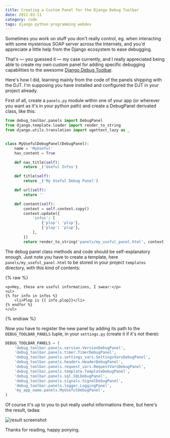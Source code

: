 ```yaml
---
title: Creating a Custom Panel for the Django Debug Toolbar
date: 2011-03-11
category: code
tags: django python programming webdev
---
```


Sometimes you work on stuff you don't really control, eg. when interacting with some mysterious SOAP server across the Internets, and you'd appreciate a little help from the Django ecosystem to ease debugging.

That's — you guessed it — my case currently, and I really appreciated being able to create my own custom panel for adding specific debugging capabilities to the awesome [Django Debug Toolbar](https://github.com/robhudson/django-debug-toolbar).

Here's how I did, learning mainly from the code of the panels shipping with the DJT. I'm supposing you have installed and configured the DJT in your project already.

First of all, create a `panels.py` module within one of your app (or wherever you want as it's in your python path) and create a DebugPanel derivated class, like this:

```python
from debug_toolbar.panels import DebugPanel
from django.template.loader import render_to_string
from django.utils.translation import ugettext_lazy as _


class MyUsefulDebugPanel(DebugPanel):
    name = 'MyUseful'
    has_content = True

    def nav_title(self):
        return _('Useful Infos')

    def title(self):
        return _('My Useful Debug Panel')

    def url(self):
        return ''

    def content(self):
        context = self.context.copy()
        context.update({
            'infos': [
                {'plop': 'plip'},
                {'plop': 'plup'},
            ],
        })
        return render_to_string('panels/my_useful_panel.html', context)
```

The debug panel class methods and code should be self-explanatory enough. Just note you have to create a template, here `panels/my_useful_panel.html` to be stored in your project `templates` directory, with this kind of contents:

{% raw %}
```liquid
<p>Hey, these are useful informations, I swear:</p>
<ul>
{% for info in infos %}
    <li>Plop is {{ info.plop}}</li>
{% endfor %}
</ul>
```
{% endraw %}

Now you have to register the new panel by adding its path to the `DEBUG_TOOLBAR_PANELS` tuple, in your `settings.py` (create it if it's not there):

```python
DEBUG_TOOLBAR_PANELS = (
    'debug_toolbar.panels.version.VersionDebugPanel',
    'debug_toolbar.panels.timer.TimerDebugPanel',
    'debug_toolbar.panels.settings_vars.SettingsVarsDebugPanel',
    'debug_toolbar.panels.headers.HeaderDebugPanel',
    'debug_toolbar.panels.request_vars.RequestVarsDebugPanel',
    'debug_toolbar.panels.template.TemplateDebugPanel',
    'debug_toolbar.panels.sql.SQLDebugPanel',
    'debug_toolbar.panels.signals.SignalDebugPanel',
    'debug_toolbar.panels.logger.LoggingPanel',
    'my_app_name.panels.MyUsefulDebugPanel',
)
```

Of course it's up to you to put really useful informations there, but here's the result, tadaa:

![result screenshot](http://media.tumblr.com/tumblr_lhfpagXiif1qbt2jc.png)

Thanks for reading, happy ponying.
